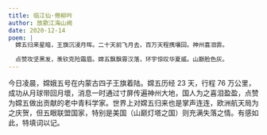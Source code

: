 ```yaml
---
title: 临江仙·倦柳吟
author: 放歌江海山阙
date: 2020-12-14
poem: |
  嫦五归来星暗，王旗沉浸月晖。二十天前飞月去，百万天程携壤回。神州喜泪霏。

  点赞攻坚黑发，羡钦克险霜眉。嫦五飘飘霄汉落，环宇惊叹华夏威。山巅脸色灰。
---
```


今日凌晨，嫦娥五号在内蒙古四子王旗着陆。嫦五历经 23 天，行程 76 万公里，成功从月球带回月壞，消息一时通过寸屏传遍神州大地，国人为之喜泪盈盈，点赞为嫦五做出贡献的老中青科学家。世界上对嫦五归来也是掌声连连，欧洲航天局为之庆贺，但五眼联盟国家，特别是美国（山巅灯塔之国）则充满失落之情。有感如此，特填词以记。
